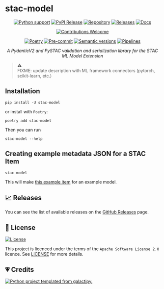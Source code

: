# stac-model

<!--lint disable no-html -->

<div align="center">

[![Python support][bp1]][bp2]
[![PyPI Release][bp3]][bp2]
[![Repository][bscm1]][bp4]
[![Releases][bscm2]][bp5]
[![Docs][bdoc1]][bdoc2]

[![Contributions Welcome][bp8]][bp9]

[![Poetry][bp11]][bp12]
[![Pre-commit][bp15]][bp16]
[![Semantic versions][blic3]][bp5]
[![Pipelines][bscm6]][bscm7]

_A PydanticV2 and PySTAC validation and serialization library for the STAC ML Model Extension_

</div>

> :warning: <br>
> FIXME: update description with ML framework connectors (pytorch, scikit-learn, etc.)

## Installation

```shell
pip install -U stac-model
```

or install with `Poetry`:

```shell
poetry add stac-model
```
Then you can run

```shell
stac-model --help
```

## Creating example metadata JSON for a STAC Item

```shell
stac-model
```

This will make [this example item](./examples/item.json) for an example model.

## :chart_with_upwards_trend: Releases

You can see the list of available releases on the [GitHub Releases][github-releases] page.

## :page_facing_up:  License
[![License][blic1]][blic2]

This project is licenced under the terms of the `Apache Software License 2.0` licence.
See [LICENSE][blic2] for more details.

## :heartpulse: Credits
[![Python project templated from galactipy.][bp6]][bp7]

<!-- Anchors -->

[bp1]: https://img.shields.io/pypi/pyversions/stac-model?style=for-the-badge
[bp2]: https://pypi.org/project/stac-model/
[bp3]: https://img.shields.io/pypi/v/stac-model?style=for-the-badge&logo=pypi&color=3775a9
[bp4]: https://github.com/stac-extensions/stac-model
[bp5]: https://github.com/stac-extensions/stac-model/releases
[bp6]: https://img.shields.io/badge/made%20with-galactipy%20%F0%9F%8C%8C-179287?style=for-the-badge&labelColor=193A3E
[bp7]: https://kutt.it/7fYqQl
[bp8]: https://img.shields.io/static/v1.svg?label=Contributions&message=Welcome&color=0059b3&style=for-the-badge
[bp9]: https://github.com/stac-extensions/stac-model/blob/main/CONTRIBUTING.md
[bp11]: https://img.shields.io/endpoint?url=https://python-poetry.org/badge/v0.json&style=for-the-badge
[bp12]: https://python-poetry.org/

[bp15]: https://img.shields.io/badge/pre--commit-enabled-brightgreen?logo=pre-commit&logoColor=white&style=for-the-badge
[bp16]: https://github.com/stac-extensions/stac-model/blob/main/.pre-commit-config.yaml

[blic1]: https://img.shields.io/github/license/stac-extensions/stac-model?style=for-the-badge
[blic2]: https://github.com/stac-extensions/stac-model/blob/main/LICENCE
[blic3]: https://img.shields.io/badge/%F0%9F%93%A6-semantic%20versions-4053D6?style=for-the-badge

[github-releases]: https://github.com/stac-extensions/stac-model/releases

[bscm1]: https://img.shields.io/badge/GitHub-100000?style=for-the-badge&logo=github&logoColor=white
[bscm2]: https://img.shields.io/github/v/release/stac-extensions/stac-model?style=for-the-badge&logo=semantic-release&color=347d39
[bscm6]: https://img.shields.io/github/actions/workflow/status/stac-extensions/stac-model/build.yml?style=for-the-badge&logo=github
[bscm7]: https://github.com/stac-extensions/stac-model/actions/workflows/build.yml

[hub1]: https://docs.github.com/en/code-security/dependabot/dependabot-version-updates/configuring-dependabot-version-updates#enabling-dependabot-version-updates
[hub2]: https://github.com/marketplace/actions/close-stale-issues
[hub5]: https://github.com/stac-extensions/stac-model/blob/main/.github/workflows/build.yml
[hub6]: https://docs.github.com/en/code-security/dependabot
[hub8]: https://github.com/stac-extensions/stac-model/blob/main/.github/release-drafter.yml
[hub9]: https://github.com/stac-extensions/stac-model/blob/main/.github/.stale.yml

[bdoc1]: https://img.shields.io/badge/docs-github%20pages-0a507a?style=for-the-badge
[bdoc2]: https://stac-extensions.github.io/stac-model
